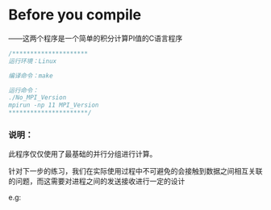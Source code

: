 # Before you compile

——这两个程序是一个简单的积分计算PI值的C语言程序

```c++
/*********************
运行环境：Linux

编译命令：make

运行命令：
./No_MPI_Version
mpirun -np 11 MPI_Version
**********************/
```

### 说明：

此程序仅仅使用了最基础的并行分组进行计算。

针对下一步的练习，我们在实际使用过程中不可避免的会接触到数据之间相互关联的问题，而这需要对进程之间的发送接收进行一定的设计

e.g:

